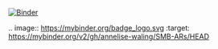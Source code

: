 [![Binder](https://mybinder.org/badge_logo.svg)](https://mybinder.org/v2/gh/annelise-waling/SMB-ARs/HEAD)

.. image:: https://mybinder.org/badge_logo.svg
 :target: https://mybinder.org/v2/gh/annelise-waling/SMB-ARs/HEAD


